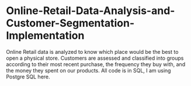 # Online-Retail-Data-Analysis-and-Customer-Segmentation-Implementation
Online Retail data is analyzed to know which place would be the best to open a physical store. Customers are assessed and classified into groups according to their most recent purchase, the frequency they buy with, and the money they spent on our products. All code is in SQL, I am using Postgre SQL here.
